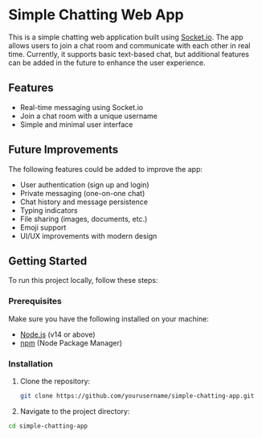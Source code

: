 # Simple Chatting Web App

This is a simple chatting web application built using [Socket.io](https://socket.io/). The app allows users to join a chat room and communicate with each other in real time. Currently, it supports basic text-based chat, but additional features can be added in the future to enhance the user experience.

## Features

- Real-time messaging using Socket.io
- Join a chat room with a unique username
- Simple and minimal user interface

## Future Improvements

The following features could be added to improve the app:

- User authentication (sign up and login)
- Private messaging (one-on-one chat)
- Chat history and message persistence
- Typing indicators
- File sharing (images, documents, etc.)
- Emoji support
- UI/UX improvements with modern design

## Getting Started

To run this project locally, follow these steps:

### Prerequisites

Make sure you have the following installed on your machine:

- [Node.js](https://nodejs.org/) (v14 or above)
- [npm](https://www.npmjs.com/) (Node Package Manager)

### Installation

1. Clone the repository:

   ```bash
   git clone https://github.com/yourusername/simple-chatting-app.git

2. Navigate to the project directory:
   
  ```bash
  cd simple-chatting-app

